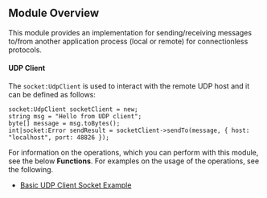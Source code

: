 ## Module Overview

This module provides an implementation for sending/receiving messages to/from another application process (local or remote) for connectionless protocols.

#### UDP Client
The `socket:UdpClient` is used to interact with the remote UDP host and it can be defined as follows:
```ballerina
socket:UdpClient socketClient = new;
string msg = "Hello from UDP client";
byte[] message = msg.toBytes();
int|socket:Error sendResult = socketClient->sendTo(message, { host: "localhost", port: 48826 });
```

For information on the operations, which you can perform with this module, see the below **Functions**. For examples on the usage of the operations, see the following.
 * [Basic UDP Client Socket Example](https://ballerina.io/learn/by-example/udp-socket-client.html)
